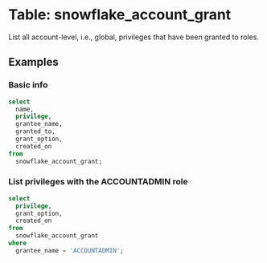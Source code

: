 # Table: snowflake_account_grant

List all account-level, i.e., global, privileges that have been granted to roles.

## Examples

### Basic info

```sql
select
  name,
  privilege,
  grantee_name,
  granted_to,
  grant_option,
  created_on
from
  snowflake_account_grant;
```

### List privileges with the ACCOUNTADMIN role

```sql
select
  privilege,
  grant_option,
  created_on
from
  snowflake_account_grant
where
  grantee_name = 'ACCOUNTADMIN';
```
